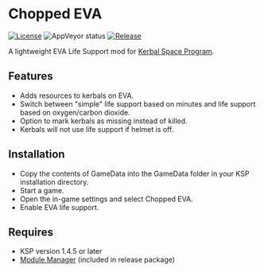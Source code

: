 # Chopped EVA
[![License](https://img.shields.io/github/license/Mekhlin/ChoppedEVA.svg)](https://raw.githubusercontent.com/Mekhlin/ChoppedEVA/master/LICENSE)
![AppVeyor status](https://img.shields.io/appveyor/ci/TangChr/choppedeva.svg?logo=appveyor&logoColor=white)
[![Release](https://img.shields.io/github/release/Mekhlin/ChoppedEVA.svg?logo=github)](https://github.com/Mekhlin/ChoppedEVA/releases/latest)

A lightweight EVA Life Support mod for [Kerbal Space Program](https://www.kerbalspaceprogram.com).

Features
----------------------------
* Adds resources to kerbals on EVA.
* Switch between "simple" life support based on minutes and life support based on oxygen/carbon dioxide.
* Option to mark kerbals as missing instead of killed.
* Kerbals will not use life support if helmet is off.

Installation
----------------------------
* Copy the contents of GameData into the GameData folder in your KSP installation directory.
* Start a game.
* Open the in-game settings and select Chopped EVA.
* Enable EVA life support.

Requires
----------------------------
* KSP version 1.4.5 or later
* [Module Manager](https://github.com/sarbian/ModuleManager/releases) (included in release package)